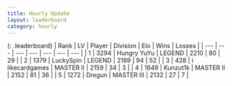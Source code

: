 ```yaml
---
title: Hourly Update
layout: leaderboard
category: hourly
---
```


{: .leaderboard}
| Rank | LV | Player | Division | Elo | Wins | Losses |
| --- | --- | --- | --- | --- | --- | --- |
| <span data-change="0">1</span> | 3294 | <span title="ID: 164871">Hungry YuYu</span> | LEGEND | <span data-change="0">2210</span> | <span data-change="0">80</span> | <span data-change="0">29</span> |
| <span data-change="0">2</span> | 1379 | <span title="ID: 498412">LuckySpin</span> | LEGEND | <span data-change="-11">2189</span> | <span data-change="0">94</span> | <span data-change="1">52</span> |
| <span data-change="0">3</span> | 428 | <span title="ID: 700593">i likecardgames</span> | MASTER II | <span data-change="0">2159</span> | <span data-change="0">34</span> | <span data-change="0">3</span> |
| <span data-change="0">4</span> | 1649 | <span title="ID: 392407">Kunzut1k</span> | MASTER II | <span data-change="-6">2152</span> | <span data-change="2">81</span> | <span data-change="2">36</span> |
| <span data-change="6">5</span> | 1272 | <span title="ID: 337810">Dregun</span> | MASTER III | <span data-change="53">2132</span> | <span data-change="3">27</span> | <span data-change="0">7</span> |